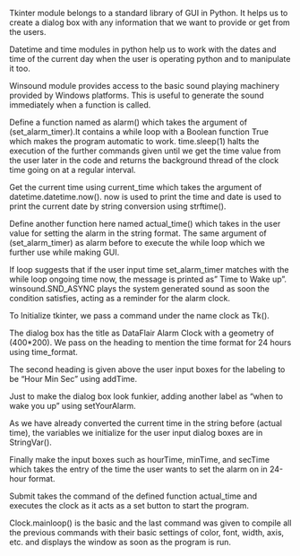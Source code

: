   Tkinter module belongs to a standard library of GUI in Python. It helps us to create a dialog box with any information that we want to provide or get from the users.
  
  Datetime and time modules in python help us to work with the dates and time of the current day when the user is operating python and to manipulate it too.
  
  Winsound module provides access to the basic sound playing machinery provided by Windows platforms. This is useful to generate the sound immediately when a function is called.

  Define a function named as alarm() which takes the argument of (set_alarm_timer).It contains a while loop with a Boolean function True which makes the program automatic to work.
time.sleep(1) halts the execution of the further commands given until we get the time value from the user later in the code and returns the background thread of the clock time going on at a regular interval.
  
  Get the current time using current_time which takes the argument of datetime.datetime.now().
now is used to print the time and date is used to print the current date by string conversion using strftime().
  
  Define another function here named actual_time() which takes in the user value for setting the alarm in the string format. The same argument of (set_alarm_timer) as alarm before to execute the while loop which we further use while making GUI.
  
  If loop suggests that if the user input time set_alarm_timer matches with the while loop ongoing time now, the message is printed as” Time to Wake up”.
winsound.SND_ASYNC plays the system generated sound as soon the condition satisfies, acting as a reminder for the alarm clock.

  To Initialize tkinter, we pass a command under the name clock as Tk().
  
  The dialog box has the title as DataFlair Alarm Clock with a geometry of (400*200). We pass on the heading to mention the time format for 24 hours using time_format.
  
  The second heading is given above the user input boxes for the labeling to be “Hour Min Sec” using addTime.
  
  Just to make the dialog box look funkier, adding another label as “when to wake you up” using setYourAlarm.
 
  As we have already converted the current time in the string before (actual time), the variables we initialize for the user input dialog boxes are in StringVar().
  
  Finally make the input boxes such as hourTime, minTime, and secTime which takes the entry of the time the user wants to set the alarm on in 24-hour format.
 
  Submit takes the command of the defined function actual_time and executes the clock as it acts as a set button to start the program.
  
  Clock.mainloop() is the basic and the last command was given to compile all the previous commands with their basic settings of color, font, width, axis, etc. and displays the window as soon as the program is run.
